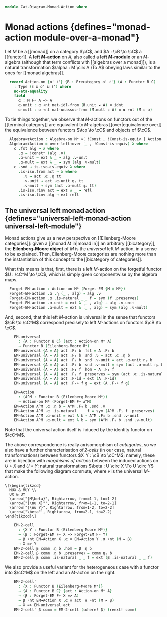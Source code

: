<!--
```agda
open import Cat.Instances.Shape.Terminal
open import Cat.Functor.Coherence
open import Cat.Displayed.Total
open import Cat.Diagram.Monad
open import Cat.Functor.Base
open import Cat.Prelude

open Algebra-on
open Total-hom
open Functor
open _=>_
```
-->

```agda
module Cat.Diagram.Monad.Action where
```

# Monad actions {defines="monad-action module-over-a-monad"}

<!--
```agda
module _
    {o ℓ}
    {C : Precategory o ℓ} {M : Functor C C} (Mᵐ : Monad-on M)
    where

  private
    module M = Monad-on Mᵐ
```
-->

Let $M$ be a [[monad]] on a category $\cC$, and $A : \cB \to \cC$ a
[[functor]]. A **left $M$-action** on $A$, also called a **left
$M$-module** or an $M$-algebra (although that term conflicts with [[algebras
over a monad]]), is a natural transformation $\alpha : M \circ A \To A$
obeying laws similar to the ones for [[monad algebras]].

```agda
  record Action-on {o' ℓ'} {B : Precategory o' ℓ'} (A : Functor B C)
    : Type (ℓ ⊔ o' ⊔ ℓ') where
    no-eta-equality
    field
      α : M F∘ A => A
      α-unit : α ∘nt nat-idl-from (M.unit ◂ A) ≡ idnt
      α-mult : α ∘nt nat-unassoc-from (M.mult ◂ A) ≡ α ∘nt (M ▸ α)
```

To tie things together, we observe that $M$-actions on functors out of
the [[terminal category]] are equivalent to $M$-algebras
[[over|equivalence over]] the equivalence between functors $\top \to \cC$
and objects of $\cC$.

<!--
```agda
module _
    {o ℓ}
    {C : Precategory o ℓ} {M : Functor C C} {Mᵐ : Monad-on M}
    where

  open Action-on

  private
    unquoteDecl eqv = declare-record-iso eqv (quote Action-on)

  Action-on-pathp
    : ∀ {o' ℓ'} {B : Precategory o' ℓ'} {X Y : Functor B C} (p : X ≡ Y) {A : Action-on Mᵐ X} {B : Action-on Mᵐ Y}
    → PathP (λ i → M F∘ p i => p i) (A .α) (B .α)
    → PathP (λ i → Action-on Mᵐ (p i)) A B
  Action-on-pathp over mults = injectiveP (λ _ → eqv) (mults ,ₚ prop!)

  instance
    Extensional-Action-on
      : ∀ {o' ℓ' ℓr} {B : Precategory o' ℓ'}
      → (let open Precategory C)
      → ∀ {A : Functor B C}
      → ⦃ sa : Extensional (M F∘ A => A) ℓr ⦄
      → Extensional (Action-on Mᵐ A) ℓr
    Extensional-Action-on ⦃ sa ⦄ =
      injection→extensional! (Action-on-pathp refl) sa
```
-->

```agda
  Algebra≃⊤Action : Algebra-on Mᵐ ≃[ !Const , !Const-is-equiv ] Action-on Mᵐ
  Algebra≃⊤Action = over-left→over (_ , !Const-is-equiv) λ where
    c .fst alg → λ where
      .α → !constⁿ (alg .ν)
      .α-unit → ext λ _ → alg .ν-unit
      .α-mult → ext λ _ → sym (alg .ν-mult)
    c .snd → is-iso→is-equiv λ where
      .is-iso.from act → λ where
        .ν → act .α .η tt
        .ν-unit → act .α-unit ηₚ tt
        .ν-mult → sym (act .α-mult ηₚ tt)
      .is-iso.rinv act → ext λ _ → refl
      .is-iso.linv alg → ext refl
```

## The universal left monad action {defines="universal-left-monad-action universal-left-module"}

Monad actions give us a new perspective on [[Eilenberg-Moore categories]]:
given a [[monad $M$ in|monad in]] an arbitrary [[bicategory]], the
**Eilenberg-Moore object** of $M$ is the *universal* left $M$-action,
in a sense to be explained. Then, Eilenberg-Moore categories are nothing
more than the instantiation of this concept to the [[bicategory of
categories]].

What this means is that, first, there is a left $M$-action on the forgetful
functor $U : \cC^M \to \cC$, which is simply given componentwise by
the algebra maps.

<!--
```agda
module _ {o ℓ} {C : Precategory o ℓ} {M : Functor C C} (Mᵐ : Monad-on M) where
  open Action-on
```
-->

```agda
  Forget-EM-action : Action-on Mᵐ (Forget-EM {M = Mᵐ})
  Forget-EM-action .α .η (_ , alg) = alg .ν
  Forget-EM-action .α .is-natural _ _ f = sym (f .preserves)
  Forget-EM-action .α-unit = ext λ (_ , alg) → alg .ν-unit
  Forget-EM-action .α-mult = ext λ (_ , alg) → sym (alg .ν-mult)
```

And, second, that this left $M$-action is universal in the sense that
functors $\cB \to \cC^M$ correspond precisely to left $M$-actions on
functors $\cB \to \cC$.

<!--
```agda
  module _ {o' ℓ'} {B : Precategory o' ℓ'} where
```
-->

```agda
    EM-universal
      : {A : Functor B C} (act : Action-on Mᵐ A)
      → Functor B (Eilenberg-Moore Mᵐ)
    EM-universal {A = A} act .F₀ b .fst = A .F₀ b
    EM-universal {A = A} act .F₀ b .snd .ν = act .α .η b
    EM-universal {A = A} act .F₀ b .snd .ν-unit = act .α-unit ηₚ b
    EM-universal {A = A} act .F₀ b .snd .ν-mult = sym (act .α-mult ηₚ b)
    EM-universal {A = A} act .F₁ f .hom = A .F₁ f
    EM-universal {A = A} act .F₁ f .preserves = sym (act .α .is-natural _ _ f)
    EM-universal {A = A} act .F-id = ext (A .F-id)
    EM-universal {A = A} act .F-∘ f g = ext (A .F-∘ f g)

    EM→Action
      : (A^M : Functor B (Eilenberg-Moore Mᵐ))
      → Action-on Mᵐ (Forget-EM F∘ A^M)
    EM→Action A^M .α .η b = A^M .F₀ b .snd .ν
    EM→Action A^M .α .is-natural _ _ f = sym (A^M .F₁ f .preserves)
    EM→Action A^M .α-unit = ext λ b → A^M .F₀ b .snd .ν-unit
    EM→Action A^M .α-mult = ext λ b → sym (A^M .F₀ b .snd .ν-mult)
```

Note that the universal action itself is induced by the identity
functor on $\cC^M$.

The above correspondence is really an isomorphism of *categories*, so
we also have a further characterisation of *2-cells* (in our case,
natural transformations) between functors $X, Y : \cB \to \cC^M$;
namely, these are in bijection with *morphisms of actions* between the
induced actions on $U \circ X$ and $U \circ Y$: natural transformations
$\beta : U \circ X \To U \circ Y$ that make the following diagram
commute, where $\nu$ is the universal $M$-action.

~~~{.quiver}
\[\begin{tikzcd}
  MUX & MUY \\
  UX & UY
  \arrow["{M\beta}", Rightarrow, from=1-1, to=1-2]
  \arrow["{\nu X}"', Rightarrow, from=1-1, to=2-1]
  \arrow["{\nu Y}", Rightarrow, from=1-2, to=2-2]
  \arrow["\beta"', Rightarrow, from=2-1, to=2-2]
\end{tikzcd}\]
~~~

```agda
    EM-2-cell
      : {X Y : Functor B (Eilenberg-Moore Mᵐ)}
      → (β : Forget-EM F∘ X => Forget-EM F∘ Y)
      → β ∘nt EM→Action X .α ≡ EM→Action Y .α ∘nt (M ▸ β)
      → X => Y
    EM-2-cell β comm .η b .hom = β .η b
    EM-2-cell β comm .η b .preserves = comm ηₚ b
    EM-2-cell β comm .is-natural _ _ f = ext (β .is-natural _ _ f)
```

We also provide a useful variant for the heterogeneous case with a
functor into $\cC^M$ on the left and an $M$-action on the right.

```agda
    EM-2-cell'
      : {X : Functor B (Eilenberg-Moore Mᵐ)}
      → {A : Functor B C} {act : Action-on Mᵐ A}
      → (β : Forget-EM F∘ X => A)
      → β ∘nt EM→Action X .α ≡ act .α ∘nt (M ▸ β)
      → X => EM-universal act
    EM-2-cell' β comm = EM-2-cell (cohere! β) (reext! comm)
```
